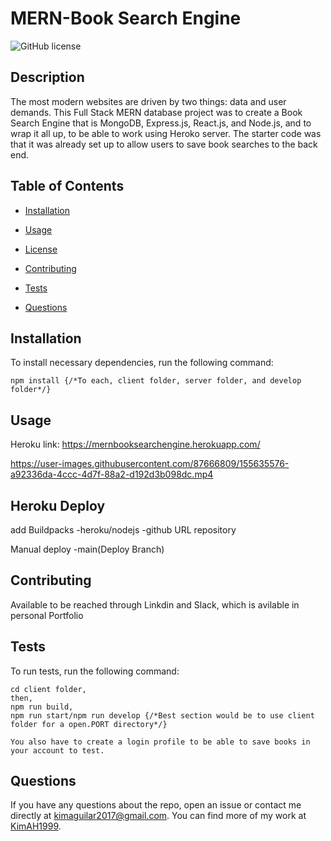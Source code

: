 # MERN-Book Search Engine
![GitHub license](https://img.shields.io/badge/license-MIT-blue.svg)

## Description

The most modern websites are driven by two things: data and user demands. This Full Stack MERN database project was to create a Book Search Engine that is MongoDB, Express.js, React.js, and Node.js, and to wrap it all up, to be able to work using Heroko server. The starter code was that it was already set up to allow users to save book searches to the back end. 

## Table of Contents 

* [Installation](#installation)

* [Usage](#usage)

* [License](#license)

* [Contributing](#contributing)

* [Tests](#tests)

* [Questions](#questions)

## Installation

To install necessary dependencies, run the following command:

```
npm install {/*To each, client folder, server folder, and develop folder*/}
```

## Usage

Heroku link: https://mernbooksearchengine.herokuapp.com/


https://user-images.githubusercontent.com/87666809/155635576-a92336da-4ccc-4d7f-88a2-d192d3b098dc.mp4

## Heroku Deploy

add Buildpacks
  -heroku/nodejs
  -github URL repository
  
Manual deploy
  -main(Deploy Branch)
  
## Contributing

Available to be reached through Linkdin and Slack, which is avilable in personal Portfolio

## Tests

To run tests, run the following command:

```
cd client folder, 
then, 
npm run build,
npm run start/npm run develop {/*Best section would be to use client folder for a open.PORT directory*/}

You also have to create a login profile to be able to save books in your account to test.

```

## Questions

If you have any questions about the repo, open an issue or contact me directly at kimaguilar2017@gmail.com. You can find more of my work at [KimAH1999](https://github.com/KimAH1999/).

